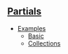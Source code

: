 ## [Partials]()

- [Examples](examples)
    - [Basic](examples/basic)
    - [Collections](examples/collections)
